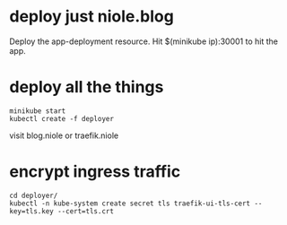 # deploy just niole.blog

Deploy the app-deployment resource.
Hit $(minikube ip):30001 to hit the app.

# deploy all the things

```
minikube start
kubectl create -f deployer
```

visit blog.niole or traefik.niole

# encrypt ingress traffic

```
cd deployer/
kubectl -n kube-system create secret tls traefik-ui-tls-cert --key=tls.key --cert=tls.crt
```
